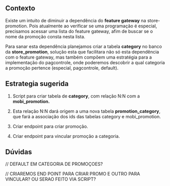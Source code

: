 ## Contexto

Existe um intuito de diminuir a dependência do **feature gateway** na store-promotion. Pois atualmente ao verificar se uma programação é especial, precisamos acessar uma lista do feature gateway, afim de buscar se o nome da promoção consta nesta lista.

Para sanar esta dependência planejamos criar a tabela **category** no banco da **store_promotion**, solução esta que facilitara não só esta dependência com o feature gateway, mas também compõem uma estratégia para a implementação do pagcontrole, onde poderemos descobrir a qual categoria a promoção pertence (especial, pagcontrole, default).

## Estrategia sugerida

1. Script para criar tabela de **category**, com relação N:N com a **mobi_promotion.**
    
2. Esta relação N:N dará origem a uma nova tabela **promotion_category**, que fará a associação dos ids das tabelas category e mobi_promotion.
    

3. Criar endpoint para criar promoção.
    
4. Criar endpoint para vincular promoção a categoria.
    

## Dúvidas

// DEFAULT EM CATEGORIA DE PROMOÇOES?

// CRIAREMOS END POINT PARA CRIAR PROMO E OUTRO PARA VINCULAR? OU SERAO FEITO VIA SCRIPT?